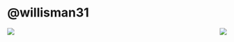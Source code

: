 # @willisman31

<a href="https://blog.jacob-willis.com">
    <img align="left" src="https://github-readme-stats.vercel.app/api?username=willisman31&count_private=true&show_icons=true&theme=dark&PAT_1">
    <img align="right" src="https://github-readme-stats.vercel.app/api/top-langs/?username=willisman31&theme=dark&hide=html&PAT_1">
</a>


